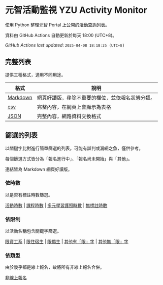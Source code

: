 # 元智活動監視 YZU Activity Monitor

使用 Python 整理元智 Portal 上公開的[活動查詢列表](https://portalx.yzu.edu.tw/PortalSocialVB/FMain/PageActivityAll.aspx)。

資料由 GitHub Actions 自動更新於每天 18:00 (UTC+8)。

*GitHub Actions last updated*: <!--START_GA_LAST_UPDATED--> `2025-04-08 18:18:25 (UTC+8)` <!--END_GA_LAST_UPDATED-->

## 完整列表

提供三種格式，適用不同用途。

| 格式                            | 說明                       |
|-------------------------------|--------------------------|
| [Markdown](data/full/full.md) | 網頁好讀版，移除不重要的欄位，並依報名狀態分類。 |
| [csv](data/full/full.csv)     | 完整內容，在網頁上會顯示為表格          |
| [JSON](data/full/full.json)   | 完整內容，網路資料交換格式            |

## 篩選的列表

以關鍵字比對進行簡單篩選的列表，可能有誤判或漏網之魚，僅供參考。

每個篩選方式皆分為「報名進行中」、「報名尚未開始」與「其他」。

連結皆為 Markdown 網頁好讀版。

### 依時數

以是否有標註時數篩選。

[活動時數](data/by-hour/activity-hours.md) | [課程時數](data/by-hour/course-hours.md) | [多元學習護照時數](data/by-hour/diverse-learning.md) | [無標註時數](data/by-hour/no-hour.md)

### 依限制

以活動名稱包含關鍵字篩選。

[限資工系](data/by-limitation/for-cs-student.md) | [限住宿生](data/by-limitation/for-dorm-student.md) | [限僑生](data/by-limitation/for-oc-student.md) | [其他有「限」字](data/by-limitation/other-limitation.md) | [其他無「限」字](data/by-limitation/no-limitation.md)

### 依類型

由於幾乎都是線上報名，故將所有非線上報名合併。

[非線上報名](data/by-type/non-online-signup.md)

